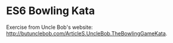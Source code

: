 # ES6 Bowling Kata
Exercise from Uncle Bob's website: http://butunclebob.com/ArticleS.UncleBob.TheBowlingGameKata. 